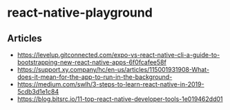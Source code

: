 # react-native-playground
## Articles
 - https://levelup.gitconnected.com/expo-vs-react-native-cli-a-guide-to-bootstrapping-new-react-native-apps-6f0fcafee58f
 - https://support.xy.company/hc/en-us/articles/115001931908-What-does-it-mean-for-the-app-to-run-in-the-background-
 - https://medium.com/swlh/3-steps-to-learn-react-native-in-2019-5cdb3d1e1c84
 - https://blog.bitsrc.io/11-top-react-native-developer-tools-1e019462dd01
